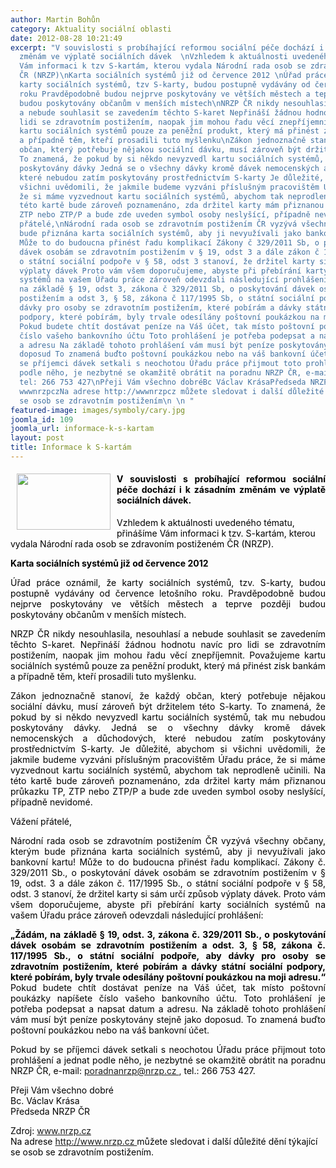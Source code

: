 ```yaml
---
author: Martin Bohůn
category: Aktuality sociální oblasti
date: 2012-08-28 10:21:49
excerpt: "V souvislosti s probíhající reformou sociální péče dochází i k zásadním
  změnám ve výplatě sociálních dávek  \nVzhledem k aktuálnosti uvedeného tématu, přinášíme
  Vám informaci k tzv S-kartám, kterou vydala Národní rada osob se zdravoním postiženém
  ČR (NRZP)\nKarta sociálních systémů již od července 2012 \nÚřad práce oznámil, že
  karty sociálních systémů, tzv S-karty, budou postupně vydávány od července letošního
  roku Pravděpodobně budou nejprve poskytovány ve větších městech a teprve později
  budou poskytovány občanům v menších místech\nNRZP ČR nikdy nesouhlasila, nesouhlasí
  a nebude souhlasit se zavedením těchto S-karet Nepřináší žádnou hodnotu navíc pro
  lidi se zdravotním postižením, naopak jim mohou řadu věcí znepříjemnit Považujeme
  kartu sociálních systémů pouze za peněžní produkt, který má přinést zisk bankám
  a případně těm, kteří prosadili tuto myšlenku\nZákon jednoznačně stanoví, že každý
  občan, který potřebuje nějakou sociální dávku, musí zároveň být držitelem této S-karty
  To znamená, že pokud by si někdo nevyzvedl kartu sociálních systémů, tak mu nebudou
  poskytovány dávky Jedná se o všechny dávky kromě dávek nemocenských a důchodových,
  které nebudou zatím poskytovány prostřednictvím S-karty Je důležité, abychom si
  všichni uvědomili, že jakmile budeme vyzváni příslušným pracovištěm Úřadu práce,
  že si máme vyzvednout kartu sociálních systémů, abychom tak neprodleně učinili Na
  této kartě bude zároveň poznamenáno, zda držitel karty mám přiznanou průkazku TP,
  ZTP nebo ZTP/P a bude zde uveden symbol osoby neslyšící, případně nevidomé\nVážení
  přátelé,\nNárodní rada osob se zdravotním postižením ČR vyzývá všechny občany, kterým
  bude přiznána karta sociálních systémů, aby ji nevyužívali jako bankovní kartu!
  Může to do budoucna přinést řadu komplikací Zákony č 329/2011 Sb, o poskytování
  dávek osobám se zdravotním postižením v § 19, odst 3 a dále zákon č 117/1995 Sb,
  o státní sociální podpoře v § 58, odst 3 stanoví, že držitel karty si sám určí způsob
  výplaty dávek Proto vám všem doporučujeme, abyste při přebírání karty sociálních
  systémů na vašem Úřadu práce zároveň odevzdali následující prohlášení:\n„Žádám,
  na základě § 19, odst 3, zákona č 329/2011 Sb, o poskytování dávek osobám se zdravotním
  postižením a odst 3, § 58, zákona č 117/1995 Sb, o státní sociální podpoře, aby
  dávky pro osoby se zdravotním postižením, které pobírám a dávky státní sociální
  podpory, které pobírám, byly trvale odesílány poštovní poukázkou na moji adresu“
  Pokud budete chtít dostávat peníze na Váš účet, tak místo poštovní poukázky napíšete
  číslo vašeho bankovního účtu Toto prohlášení je potřeba podepsat a napsat datum
  a adresu Na základě tohoto prohlášení vám musí být peníze poskytovány stejně jako
  doposud To znamená buďto poštovní poukázkou nebo na váš bankovní účet\nPokud by
  se příjemci dávek setkali s neochotou Úřadu práce přijmout toto prohlášení a jednat
  podle něho, je nezbytné se okamžitě obrátit na poradnu NRZP ČR, e-mail: poradnanrzp@nrzpcz,
  tel: 266 753 427\nPřeji Vám všechno dobréBc Václav KrásaPředseda NRZP ČR\nZdroj:
  wwwnrzpczNa adrese http://wwwnrzpcz můžete sledovat i další důležité dění týkající
  se osob se zdravotním postižením\n \n "
featured-image: images/symboly/cary.jpg
joomla_id: 109
joomla_url: informace-k-s-kartam
layout: post
title: Informace k S-kartám
---
```


<h4 style="text-align: justify;">
 <img border="0" height="90" src="{{ site.baseurl }}/images/symboly/cary.jpg" style="float: left; margin-left: 10px; margin-right: 10px;" width="150"/>
 <span style="color: #000000;">
  V souvislosti s probíhající reformou sociální péče dochází i k zásadním změnám ve výplatě sociálních dávek.
 </span>
</h4>
<p>
 <span style="color: #000000;">
  Vzhledem k aktuálnosti uvedeného tématu, přinášíme Vám informaci k tzv. S-kartám, kterou vydala Národní rada osob se zdravoním postiženém ČR (NRZP).
 </span>
</p>
<p style="text-align: justify;">
 <span style="color: #000000;">
  <strong>
   Karta sociálních systémů již od července 2012
  </strong>
 </span>
</p>
<p style="text-align: justify;">
 <span style="color: #000000;">
  Úřad práce oznámil, že karty sociálních systémů, tzv. S-karty, budou postupně vydávány od července letošního roku. Pravděpodobně budou nejprve poskytovány ve větších městech a teprve později budou poskytovány občanům v menších místech.
 </span>
</p>
<p style="text-align: justify;">
 <span style="color: #000000;">
  NRZP ČR nikdy nesouhlasila, nesouhlasí a nebude souhlasit se zavedením těchto S-karet. Nepřináší žádnou hodnotu navíc pro lidi se zdravotním postižením, naopak jim mohou řadu věcí znepříjemnit. Považujeme kartu sociálních systémů pouze za peněžní produkt, který má přinést zisk bankám a případně těm, kteří prosadili tuto myšlenku.
 </span>
</p>
<p style="text-align: justify;">
 <span style="color: #000000;">
  Zákon jednoznačně stanoví, že každý občan, který potřebuje nějakou sociální dávku, musí zároveň být držitelem této S-karty. To znamená, že pokud by si někdo nevyzvedl kartu sociálních systémů, tak mu nebudou poskytovány dávky. Jedná se o všechny dávky kromě dávek nemocenských a důchodových, které nebudou zatím poskytovány prostřednictvím S-karty. Je důležité, abychom si všichni uvědomili, že jakmile budeme vyzváni příslušným pracovištěm Úřadu práce, že si máme vyzvednout kartu sociálních systémů, abychom tak neprodleně učinili. Na této kartě bude zároveň poznamenáno, zda držitel karty mám přiznanou průkazku TP, ZTP nebo ZTP/P a bude zde uveden symbol osoby neslyšící, případně nevidomé.
 </span>
</p>
<p style="text-align: justify;">
 <span style="color: #000000;">
  Vážení přátelé,
 </span>
</p>
<p style="text-align: justify;">
 <span style="color: #000000;">
  Národní rada osob se zdravotním postižením ČR vyzývá všechny občany, kterým bude přiznána karta sociálních systémů, aby ji nevyužívali jako bankovní kartu! Může to do budoucna přinést řadu komplikací. Zákony č. 329/2011 Sb., o poskytování dávek osobám se zdravotním postižením v § 19, odst. 3 a dále zákon č. 117/1995 Sb., o státní sociální podpoře v § 58, odst. 3 stanoví, že držitel karty si sám určí způsob výplaty dávek. Proto vám všem doporučujeme, abyste při přebírání karty sociálních systémů na vašem Úřadu práce zároveň odevzdali následující prohlášení:
 </span>
</p>
<p style="text-align: justify;">
 <span style="color: #000000;">
  <strong>
   „Žádám, na základě § 19, odst. 3, zákona č. 329/2011 Sb., o poskytování dávek osobám se zdravotním postižením a odst. 3, § 58, zákona č. 117/1995 Sb., o státní sociální podpoře, aby dávky pro osoby se zdravotním postižením, které pobírám a dávky státní sociální podpory, které pobírám, byly trvale odesílány poštovní poukázkou na moji adresu.“
  </strong>
  Pokud budete chtít dostávat peníze na Váš účet, tak místo poštovní poukázky napíšete číslo vašeho bankovního účtu. Toto prohlášení je potřeba podepsat a napsat datum a adresu. Na základě tohoto prohlášení vám musí být peníze poskytovány stejně jako doposud. To znamená buďto poštovní poukázkou nebo na váš bankovní účet.
 </span>
</p>
<p style="text-align: justify;">
 <span style="color: #000000;">
  Pokud by se příjemci dávek setkali s neochotou Úřadu práce přijmout toto prohlášení a jednat podle něho, je nezbytné se okamžitě obrátit na poradnu NRZP ČR, e-mail:
 </span>
 <a href="mailto:poradnanrzp@nrzp.cz">
  poradnanrzp@nrzp.cz
 </a>
 ,
 <span style="color: #000000;">
  tel.: 266 753 427.
 </span>
</p>
<p>
 <span style="color: #000000;">
  Přeji Vám všechno dobré
 </span>
 <br/>
 <span style="color: #000000;">
  Bc. Václav Krása
 </span>
 <br/>
 <span style="color: #000000;">
  Předseda NRZP ČR
 </span>
</p>
<p>
 <span style="color: #000000;">
  Zdroj:
 </span>
 <a href="http://www.nrzp.cz/">
  www.nrzp.cz
 </a>
 <br/>
 <span style="color: #000000;">
  Na adrese
 </span>
 <a href="http://www.nrzp.cz/">
  http://www.nrzp.cz
 </a>
 <span style="color: #000000;">
  můžete sledovat i další důležité dění týkající se osob se zdravotním postižením.
 </span>
</p>
<p>
</p>
<p>
</p>